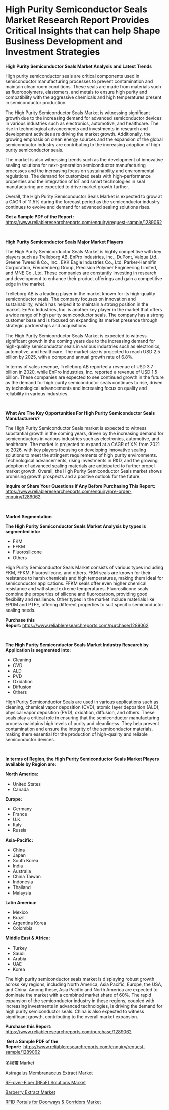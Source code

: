 <p><h1>High Purity Semiconductor Seals Market Research Report Provides Critical Insights that can help Shape Business Development and Investment Strategies</h1></p><p><strong>High Purity Semiconductor Seals Market Analysis and Latest Trends</strong></p>
<p><p>High purity semiconductor seals are critical components used in semiconductor manufacturing processes to prevent contamination and maintain clean room conditions. These seals are made from materials such as fluoropolymers, elastomers, and metals to ensure high purity and compatibility with the aggressive chemicals and high temperatures present in semiconductor production.</p><p>The High Purity Semiconductor Seals Market is witnessing significant growth due to the increasing demand for advanced semiconductor devices in various industries such as electronics, automotive, and healthcare. The rise in technological advancements and investments in research and development activities are driving the market growth. Additionally, the growing emphasis on clean energy sources and the expansion of the global semiconductor industry are contributing to the increasing adoption of high purity semiconductor seals.</p><p>The market is also witnessing trends such as the development of innovative sealing solutions for next-generation semiconductor manufacturing processes and the increasing focus on sustainability and environmental regulations. The demand for customized seals with high-performance properties and the integration of IoT and smart technologies in seal manufacturing are expected to drive market growth further.</p><p>Overall, the High Purity Semiconductor Seals Market is expected to grow at a CAGR of 11.5% during the forecast period as the semiconductor industry continues to evolve and demand for advanced sealing solutions rises.</p></p>
<p><strong>Get a Sample PDF of the Report:&nbsp;</strong> <a href="https://www.reliableresearchreports.com/enquiry/request-sample/1289062">https://www.reliableresearchreports.com/enquiry/request-sample/1289062</a></p>
<p>&nbsp;</p>
<p><strong>High Purity Semiconductor Seals Major Market Players</strong></p>
<p><p>The High Purity Semiconductor Seals Market is highly competitive with key players such as Trelleborg AB, EnPro Industries, Inc., DuPont, Valqua Ltd., Greene Tweed & Co., Inc., EKK Eagle Industries Co., Ltd, Parker-Hannifin Corporation, Freudenberg Group, Precision Polymer Engineering Limited, and MNE Co., Ltd. These companies are constantly investing in research and development to enhance their product offerings and gain a competitive edge in the market.</p><p>Trelleborg AB is a leading player in the market known for its high-quality semiconductor seals. The company focuses on innovation and sustainability, which has helped it to maintain a strong position in the market. EnPro Industries, Inc. is another key player in the market that offers a wide range of high purity semiconductor seals. The company has a strong customer base and is focused on expanding its market presence through strategic partnerships and acquisitions.</p><p>The High Purity Semiconductor Seals Market is expected to witness significant growth in the coming years due to the increasing demand for high-quality semiconductor seals in various industries such as electronics, automotive, and healthcare. The market size is projected to reach USD 2.5 billion by 2025, with a compound annual growth rate of 6.8%.</p><p>In terms of sales revenue, Trelleborg AB reported a revenue of USD 3.7 billion in 2020, while EnPro Industries, Inc. reported a revenue of USD 1.5 billion. These companies are expected to see continued growth in the future as the demand for high purity semiconductor seals continues to rise, driven by technological advancements and increasing focus on quality and reliability in various industries.</p></p>
<p>&nbsp;</p>
<p><strong>What Are The Key Opportunities For High Purity Semiconductor Seals Manufacturers?</strong></p>
<p><p>The High Purity Semiconductor Seals market is expected to witness substantial growth in the coming years, driven by the increasing demand for semiconductors in various industries such as electronics, automotive, and healthcare. The market is projected to expand at a CAGR of X% from 2021 to 2026, with key players focusing on developing innovative sealing solutions to meet the stringent requirements of high purity environments. Technological advancements, rising investments in R&D, and the growing adoption of advanced sealing materials are anticipated to further propel market growth. Overall, the High Purity Semiconductor Seals market shows promising growth prospects and a positive outlook for the future.</p></p>
<p><strong>Inquire or Share Your Questions If Any Before Purchasing This Report:</strong> <a href="https://www.reliableresearchreports.com/enquiry/pre-order-enquiry/1289062">https://www.reliableresearchreports.com/enquiry/pre-order-enquiry/1289062</a></p>
<p>&nbsp;</p>
<p><strong>Market Segmentation</strong></p>
<p><strong>The High Purity Semiconductor Seals Market Analysis by types is segmented into:</strong></p>
<p><ul><li>FKM</li><li>FFKM</li><li>Fluorosilicone</li><li>Others</li></ul></p>
<p><p>High Purity Semiconductor Seals Market consists of various types including FKM, FFKM, Fluorosilicone, and others. FKM seals are known for their resistance to harsh chemicals and high temperatures, making them ideal for semiconductor applications. FFKM seals offer even higher chemical resistance and withstand extreme temperatures. Fluorosilicone seals combine the properties of silicone and fluorocarbon, providing good flexibility and resilience. Other types in the market include materials like EPDM and PTFE, offering different properties to suit specific semiconductor sealing needs.</p></p>
<p><strong>Purchase this Report:&nbsp;</strong><a href="https://www.reliableresearchreports.com/purchase/1289062">https://www.reliableresearchreports.com/purchase/1289062</a></p>
<p>&nbsp;</p>
<p><strong>The High Purity Semiconductor Seals Market Industry Research by Application is segmented into:</strong></p>
<p><ul><li>Cleaning</li><li>CVD</li><li>ALD</li><li>PVD</li><li>Oxidation</li><li>Diffusion</li><li>Others</li></ul></p>
<p><p>High Purity Semiconductor Seals are used in various applications such as cleaning, chemical vapor deposition (CVD), atomic layer deposition (ALD), physical vapor deposition (PVD), oxidation, diffusion, and others. These seals play a critical role in ensuring that the semiconductor manufacturing process maintains high levels of purity and cleanliness. They help prevent contamination and ensure the integrity of the semiconductor materials, making them essential for the production of high-quality and reliable semiconductor devices.</p></p>
<p>&nbsp;</p>
<p><strong>In terms of Region, the High Purity Semiconductor Seals Market Players available by Region are:</strong></p>
<p>
    <p> <strong> North America: </strong>
        <ul>
            <li>United States</li>
            <li>Canada</li>
        </ul>
        </p> 
    <p> <strong> Europe: </strong>
        <ul>
            <li>Germany</li>
            <li>France</li>
            <li>U.K.</li>
            <li>Italy</li>
            <li>Russia</li>
        </ul>
        </p> 
    <p> <strong> Asia-Pacific: </strong>
        <ul>
            <li>China</li>
            <li>Japan</li>
            <li>South Korea</li>
            <li>India</li>
            <li>Australia</li>
            <li>China Taiwan</li>
            <li>Indonesia</li>
            <li>Thailand</li>
            <li>Malaysia</li>
        </ul>
        </p> 
    <p> <strong> Latin America: </strong>
        <ul>
            <li>Mexico</li>
            <li>Brazil</li>
            <li>Argentina Korea</li>
            <li>Colombia</li>
        </ul>
        </p> 
    <p> <strong> Middle East & Africa: </strong>
        <ul>
            <li>Turkey</li>
            <li>Saudi</li>
            <li>Arabia</li>
            <li>UAE</li>
            <li>Korea</li>
        </ul>
    </p>
    </p>
<p><p>The high purity semiconductor seals market is displaying robust growth across key regions, including North America, Asia Pacific, Europe, the USA, and China. Among these, Asia Pacific and North America are expected to dominate the market with a combined market share of 60%. The rapid expansion of the semiconductor industry in these regions, coupled with increasing investments in advanced technologies, is driving the demand for high purity semiconductor seals. China is also expected to witness significant growth, contributing to the overall market expansion.</p></p>
<p><strong>Purchase this Report: </strong><a href="https://www.reliableresearchreports.com/purchase/1289062">https://www.reliableresearchreports.com/purchase/1289062</a></p>
<p>&nbsp;<strong>Get a Sample PDF of the Report:&nbsp;&nbsp;</strong><a href="https://www.reliableresearchreports.com/enquiry/request-sample/1289062">https://www.reliableresearchreports.com/enquiry/request-sample/1289062</a></p>
<p><strong></strong></p>
<p><p><a href="https://gamy-alyssum-396.notion.site/Global-Market-by-Types-Applications-and-Major-Players-with-Regional-Growth-Rate-Analysis-and--0cb09ebab9a642548a9c7bcde3b7cba4">多楔带 Market</a></p><p><a href="https://view.publitas.com/reportprime-1/astragalus-membranaceus-extract-market-with-the-goal-of-estimating-the-market-size-and-future-growth-potential-of-various-market-segments-based-on-component-applications-end-user-and-region/">Astragalus Membranaceus Extract Market</a></p><p><a href="https://natural-crush-b99.notion.site/RF-over-Fiber-RFoF-Solutions-Market-Research-Report-Reveals-The-Latest-Trends-And-Opportunities-of-95c5a6fb368240dbbbe707cb5d91697f">RF-over-Fiber (RFoF) Solutions Market</a></p><p><a href="https://view.publitas.com/reportprime-1/barberry-extract-market-size-and-examines-its-market-scope-with-a-primary-focus-on-growth-opportunities-and-forecasted-trends-spanning-from-2024-to-2031/">Barberry Extract Market</a></p><p><a href="https://boundless-drawbridge-702.notion.site/RFID-Portals-for-Doorways-Corridors-Market-Size-and-Examines-its-Market-Scope-with-a-Primary-Foc-b79f42a635df46888445db483ffa1886">RFID Portals for Doorways & Corridors Market</a></p></p>